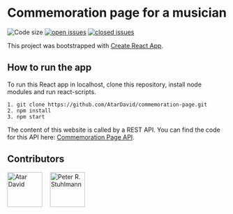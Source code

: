 # Commemoration page for a musician

![Code size](https://img.shields.io/github/languages/code-size/AtarDavid/commemoration-page.svg)
[![open issues](https://img.shields.io/github/issues/AtarDavid/commemoration-page.svg)](https://github.com/AtarDavid/commemoration-page/issues?q=is%3Aopen+is%3Aissue)
[![closed issues](https://img.shields.io/github/issues-closed/AtarDavid/commemoration-page.svg)](https://github.com/AtarDavid/commemoration-page/issues?q=is%3Aissue+is%3Aclosed)

This project was bootstrapped with [Create React App](https://github.com/facebook/create-react-app).

## How to run the app

To run this React app in localhost, clone this repository, install node modules and run react-scripts.

```
1. git clone https://github.com/AtarDavid/commemoration-page.git
2. npm install
3. npm start
```

The content of this website is called by a REST API. You can find the code for this API here: [Commemoration Page API](https://github.com/AtarDavid/commemoration-page.git).

## Contributors

<a href="https://github.com/AtarDavid"><img src="https://avatars2.githubusercontent.com/u/44057655?v=4" title="Atar David" width="80" height="80"></a>&emsp;
<a href="https://github.com/peter-stuhlmann"><img src="https://avatars2.githubusercontent.com/u/42657842?v=4" title="Peter R. Stuhlmann" width="80" height="80"></a>
